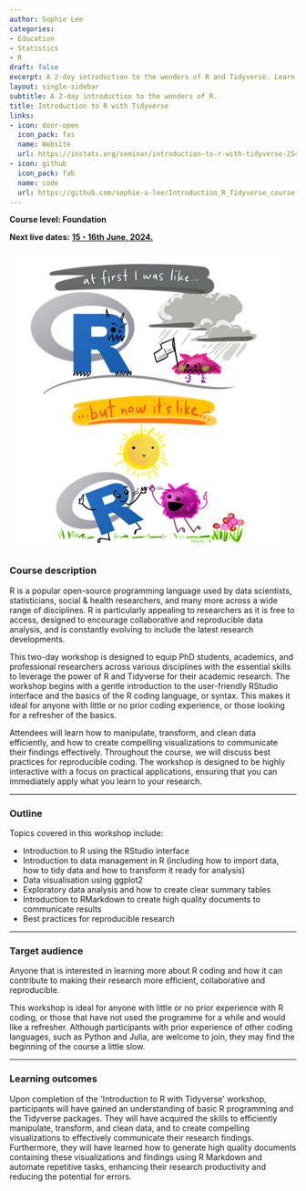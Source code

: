 ```yaml
---
author: Sophie Lee
categories:
- Education
- Statistics
- R
draft: false
excerpt: A 2-day introduction to the wonders of R and Tidyverse. Learn to load, manipulate, explore, and visualise data in R, and create high quality reports using RMarkdown.
layout: single-sidebar
subtitle: A 2-day introduction to the wonders of R.
title: Introduction to R with Tidyverse
links:
- icon: door-open
  icon_pack: fas
  name: Website
  url: https://instats.org/seminar/introduction-to-r-with-tidyverse-2542
- icon: github
  icon_pack: fab
  name: code
  url: https://github.com/sophie-a-lee/Introduction_R_Tidyverse_course
---
```


**Course level: Foundation**

**Next live dates:** [**15 - 16th June, 2024.**](https://instats.org/seminar/introduction-to-r-with-tidyverse-2542)

![Illustration by Alison Horst](happy_r_pic.png)


### Course description
R is a popular open-source programming language used by data scientists, statisticians, social & health researchers, and many more across a wide range of disciplines. R is particularly appealing to researchers as it is free to access, designed to encourage collaborative and reproducible data analysis, and is constantly evolving to include the latest research developments. 

This two-day workshop is designed to equip PhD students, academics, and professional researchers across various disciplines with the essential skills to leverage the power of R and Tidyverse for their academic research. The workshop begins with a gentle introduction to the user-friendly RStudio interface and the basics of the R coding language, or syntax. This makes it ideal for anyone with little or no prior coding experience, or those looking for a refresher of the basics. 

Attendees will learn how to manipulate, transform, and clean data efficiently, and how to create compelling visualizations to communicate their findings effectively. Throughout the course, we will discuss best practices for reproducible coding. The workshop is designed to be highly interactive with a focus on practical applications, ensuring that you can immediately apply what you learn to your research. 

---

### Outline
Topics covered in this workshop include:
- Introduction to R using the RStudio interface
- Introduction to data management in R (including how to import data, how to tidy data and how to transform it ready for analysis)
- Data visualisation using ggplot2
- Exploratory data analysis and how to create clear summary tables
- Introduction to RMarkdown to create high quality documents to communicate results
- Best practices for reproducible research

---

### Target audience
Anyone that is interested in learning more about R coding and how it can contribute to making their research more efficient, collaborative and reproducible. 

This workshop is ideal for anyone with little or no prior experience with R coding, or those that have not used the programme for a while and would like a refresher. Although participants with prior experience of other coding languages, such as Python and Julia, are welcome to join, they may find the beginning of the course a little slow. 

---

### Learning outcomes
Upon completion of the 'Introduction to R with Tidyverse' workshop, participants will have gained an understanding of basic R programming and the Tidyverse packages. They will have acquired the skills to efficiently manipulate, transform, and clean data, and to create compelling visualizations to effectively communicate their research findings. Furthermore, they will have learned how to generate high quality documents containing these visualizations and findings using R Markdown and automate repetitive tasks, enhancing their research productivity and reducing the potential for errors.
